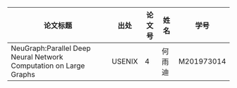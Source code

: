 论文标题 | 出处 |  论文号 | 姓名  | 学号  
-|-|-|-|-
NeuGraph:Parallel Deep Neural Network Computation on Large Graphs | USENIX | 4 |  何雨迪  | M201973014
